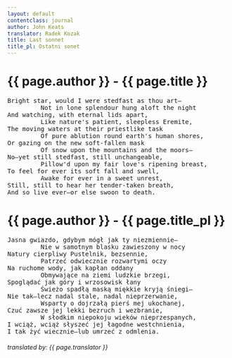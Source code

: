 ```yaml
---
layout: default
contentclass: journal
author: John Keats
translator: Radek Kozak
title: Last sonnet
title_pl: Ostatni sonet
---
```


<h1 class="poem-title">{{ page.author }} - {{ page.title }}</h1>

<pre class="poem">
Bright star, would I were stedfast as thou art—
         Not in lone splendour hung aloft the night
And watching, with eternal lids apart,
         Like nature's patient, sleepless Eremite,
The moving waters at their priestlike task
         Of pure ablution round earth's human shores,
Or gazing on the new soft-fallen mask
         Of snow upon the mountains and the moors—
No—yet still stedfast, still unchangeable,
         Pillow'd upon my fair love's ripening breast,
To feel for ever its soft fall and swell,
         Awake for ever in a sweet unrest,
Still, still to hear her tender-taken breath,
And so live ever—or else swoon to death.
</pre>

<h1 id="pl" class="poem-title">{{ page.author }} - {{ page.title_pl }}</h1>
<pre class="poem">
Jasna gwiazdo, gdybym mógł jak ty niezmiennie—
         Nie w samotnym blasku zawieszony w nocy
Natury cierpliwy Pustelnik, bezsennie,
         Patrzeć odwiecznie rozwartymi oczy
Na ruchome wody, jak kapłan oddany
         Obmywające na ziemi ludzkie brzegi,
Spoglądać jak góry i wrzosowisk łany
         Świeżo spadłą maską miękkie kryją śniegi—
Nie tak—lecz nadal stale, nadal nieprzerwanie,
         Wsparty o dojrzałą pierś mej ukochanej,
Czuć zawsze jej lekki bezruch i wezbranie,
         W słodkim niepokoju wieków nieprzespanych,
I wciąż, wciąż słyszeć jej łagodne westchnienia,
I tak żyć wiecznie—lub umrzeć z odmlenia.
</pre>
<h6 class="poem">translated by: {{ page.translator }}</h6>
